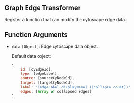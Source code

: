 
## Graph Edge Transformer

Register a function that can modify the cytoscape edge data.

## Function Arguments

* `data` `[Object]`: Edge cytoscape data object.

    Default data object:

    ```js
    {
        id: [cyEdgeId],
        type: [edgeLabel],
        source: [sourceCyNodeId],
        target: [targetCyNodeId],
        label: '[edgeLabel displayName] ([collapse count])'
        edges: [Array of collapsed edges]
    }
    ```
